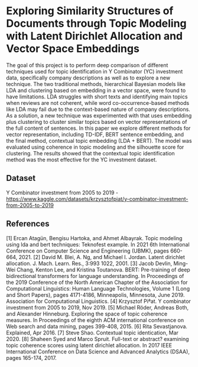 # Exploring Similarity Structures of Documents through Topic Modeling with Latent Dirichlet Allocation and Vector Space Embeddings

The goal of this project is to perform deep comparison of different techniques used for topic identification in Y Combinator (YC) investment data, specifically company descriptions as well as to explore a new technique. The two traditional methods, hierarchical Bayesian models like LDA and clustering based on embedding in a vector space, were found to have limitations. LDA struggles with short texts and identifying main topics when reviews are not coherent, while word co-occurrence-based methods like LDA may fail due to the context-based nature of company descriptions. As a solution, a new technique was experimented with that uses embedding plus clustering to cluster similar topics based on vector representations of the full content of sentences. In this paper we explore different methods for vector representation, including TD-IDF, BERT sentence embedding, and the final method, contextual topic embedding (LDA + BERT). The model was evaluated using coherence in topic modeling and the silhouette score for clustering. The results showed that the contextual topic identification method was the most effective for the YC investment dataset.

## Dataset

Y Combinator investment from 2005 to 2019 - https://www.kaggle.com/datasets/krzysztofpiat/y-combinator-investment-from-2005-to-2019

## References

[1] Ercan Atagün, Bengisu Hartoka, and Ahmet Albayrak. Topic modeling using lda and
bert techniques: Teknofest example. In 2021 6th International Conference on Computer
Science and Engineering (UBMK), pages 660-664, 2021.
[2] David M. Blei, A. Ng, and Michael I. Jordan. Latent dirichlet allocation. J. Mach. Learn.
Res., 3:993 1022, 2001.
[3] Jacob Devlin, Ming-Wei Chang, Kenton Lee, and Kristina Toutanova. BERT: Pre-training of deep bidirectional transformers for language understanding. In Proceedings
of the 2019 Conference of the North American Chapter of the Association for Computational Linguistics: Human Language Technologies, Volume 1 (Long and Short Papers),
pages 4171-4186, Minneapolis, Minnesota, June 2019. Association for Computational
Linguistics.
[4] Krzysztof Piªat. Y combinator investment from 2005 to 2019, Nov 2019.
[5] Michael Röder, Andreas Both, and Alexander Hinneburg. Exploring the space of topic
coherence measures. In Proceedings of the eighth ACM international conference on Web
search and data mining, pages 399-408, 2015.
[6] Rita Sevastjanova. Explained, Apr 2016.
[7] Steve Shao. Contextual topic identication, Mar 2020.
[8] Shaheen Syed and Marco Spruit. Full-text or abstract? examining topic coherence scores
using latent dirichlet allocation. In 2017 IEEE International Conference on Data Science
and Advanced Analytics (DSAA), pages 165-174, 2017.